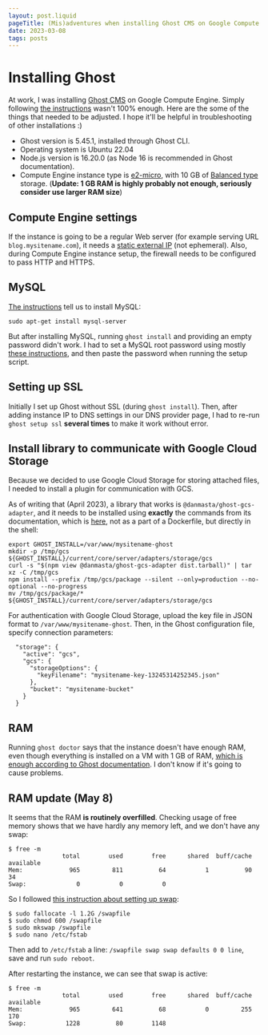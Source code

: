 ```yaml
---
layout: post.liquid
pageTitle: (Mis)adventures when installing Ghost CMS on Google Compute Engine
date: 2023-03-08
tags: posts
---
```


# Installing Ghost

At work, I was installing [Ghost CMS](https://ghost.org/) on Google Compute Engine. Simply following [the instructions](https://ghost.org/docs/install/ubuntu/) wasn't 100% enough. Here are the some of the things that needed to be adjusted. I hope it'll be helpful in troubleshooting of other installations :)

- Ghost version is 5.45.1, installed through Ghost CLI. 
- Operating system is Ubuntu 22.04
- Node.js version is 16.20.0 (as Node 16 is recommended in Ghost documentation). 
- Compute Engine instance type is [e2-micro](https://cloud.google.com/compute/docs/general-purpose-machines#e2-shared-core), with 10 GB of [Balanced type](https://cloud.google.com/compute/docs/disks#pdspecs) storage. (**Update: 1 GB RAM is highly probably not enough, seriously consider use larger RAM size**)

## Compute Engine settings

If the instance is going to be a regular Web server (for example serving URL `blog.mysitename.com`), it needs a [static external IP](https://cloud.google.com/compute/docs/ip-addresses) (not ephemeral). Also, during Compute Engine instance setup, the firewall needs to be configured to pass HTTP and HTTPS.

## MySQL

[The instructions](https://ghost.org/docs/install/ubuntu/) tell us to install MySQL:
```
sudo apt-get install mysql-server
```

But after installing MySQL, running `ghost install` and providing an empty password didn't work. I had to set a MySQL root password using mostly [these instructions](https://phoenixnap.com/kb/how-to-reset-mysql-root-password-windows-linux), and then paste the password when running the setup script.

## Setting up SSL

Initially I set up Ghost without SSL (during `ghost install`). Then, after adding instance IP to DNS settings in our DNS provider page, I had to re-run `ghost setup ssl` **several times** to make it work without error.

## Install library to communicate with Google Cloud Storage

Because we decided to use Google Cloud Storage for storing attached files, I needed to install a plugin for communication with GCS.

As of writing that (April 2023), a library that works is `@danmasta/ghost-gcs-adapter`, and it needs to be installed using **exactly** the commands from its documentation, which is [here](https://github.com/danmasta/ghost-gcs-adapter#installation), not as a part of a Dockerfile, but directly in the shell:

```
export GHOST_INSTALL=/var/www/mysitename-ghost
mkdir -p /tmp/gcs ${GHOST_INSTALL}/current/core/server/adapters/storage/gcs
curl -s "$(npm view @danmasta/ghost-gcs-adapter dist.tarball)" | tar xz -C /tmp/gcs
npm install --prefix /tmp/gcs/package --silent --only=production --no-optional --no-progress
mv /tmp/gcs/package/* ${GHOST_INSTALL}/current/core/server/adapters/storage/gcs
```

For authentication with Google Cloud Storage, upload the key file in JSON format to `/var/www/mysitename-ghost`. Then, in the Ghost configuration file, specify connection parameters:
```
  "storage": {
    "active": "gcs",
    "gcs": {
      "storageOptions": {
        "keyFilename": "mysitename-key-13245314252345.json"
      },
      "bucket": "mysitename-bucket"
    }
  }
```

## RAM

Running `ghost doctor` says that the instance doesn't have enough RAM, even though everything is installed on a VM with 1 GB of RAM, [which is enough according to Ghost documentation](https://ghost.org/docs/install/ubuntu/#prerequisites). I don't know if it's going to cause problems.

## RAM update (May 8)

It seems that the RAM **is routinely overfilled**. Checking usage of free memory shows that we have hardly any memory left, and we don't have any swap:
```
$ free -m
               total        used        free      shared  buff/cache   available
Mem:             965         811          64           1          90          34
Swap:              0           0           0
```

So I followed [this instruction about setting up swap](https://medium.com/geekculture/setup-a-free-self-hosted-blog-in-under-15-minutes-717480c5097b):
```
$ sudo fallocate -l 1.2G /swapfile
$ sudo chmod 600 /swapfile
$ sudo mkswap /swapfile
$ sudo nano /etc/fstab
```

Then add to `/etc/fstab` a line: `/swapfile swap swap defaults 0 0 line`, save and run `sudo reboot`.

After restarting the instance, we can see that swap is active:
```
$ free -m
               total        used        free      shared  buff/cache   available
Mem:             965         641          68           0         255         170
Swap:           1228          80        1148
```
